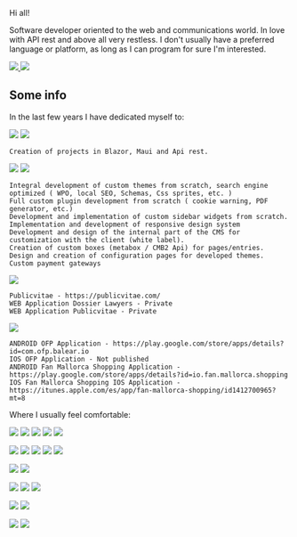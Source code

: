 Hi all!

Software developer oriented to the web and communications world. In love with API rest and above all very restless. I don't usually have a preferred language or platform, as long as I can program for sure I'm interested.

[![](https://img.shields.io/badge/rss-linkedin-informational?style=for-the-badge) ](https://www.linkedin.com/in/davidggdev/)
[![](https://img.shields.io/badge/contact-email-red?style=for-the-badge) ](davidggdev@gmail.com)
 
 ## Some info
 In the last few years I have dedicated myself to:

![](https://img.shields.io/badge/C-Sharp-informational?style=for-the-badge&logo=csharp&labelColor=1e1e1e&color=1e1e1e)
![](https://img.shields.io/badge/.NET-informational?style=for-the-badge&logo=dotnet&labelColor=1e1e1e&color=1e1e1e)

    Creation of projects in Blazor, Maui and Api rest.

![](https://img.shields.io/badge/WordPress-informational?style=for-the-badge&logo=wordpress&labelColor=1e1e1e&color=1e1e1e)
![](https://img.shields.io/badge/WooCommerce-informational?style=for-the-badge&logo=wordpress&labelColor=1e1e1e&color=1e1e1e)

    Integral development of custom themes from scratch, search engine optimized ( WPO, local SEO, Schemas, Css sprites, etc. )
    Full custom plugin development from scratch ( cookie warning, PDF generator, etc.)
    Development and implementation of custom sidebar widgets from scratch. 
    Implementation and development of responsive design system
    Development and design of the internal part of the CMS for customization with the client (white label). 
    Creation of custom boxes (metabox / CMB2 Api) for pages/entries. 
    Design and creation of configuration pages for developed themes.
    Custom payment gateways


![](https://img.shields.io/badge/Custom-develops-informational?style=for-the-badge&logo=devexpress&labelColor=1e1e1e&color=1e1e1e)

    Publicvitae - https://publicvitae.com/    
    WEB Application Dossier Lawyers - Private        
    WEB Application Publicvitae - Private
  	
![](https://img.shields.io/badge/Mobile-apps-informational?style=for-the-badge&logo=powerapps&labelColor=1e1e1e&color=1e1e1e)   

    ANDROID OFP Application - https://play.google.com/store/apps/details?id=com.ofp.balear.io    
    IOS OFP Application - Not published
    ANDROID Fan Mallorca Shopping Application - https://play.google.com/store/apps/details?id=io.fan.mallorca.shopping   
    IOS Fan Mallorca Shopping IOS Application - https://itunes.apple.com/es/app/fan-mallorca-shopping/id1412700965?mt=8

Where I usually feel comfortable:

![](https://img.shields.io/badge/Html-5-informational?style=for-the-badge&logo=html&labelColor=1e1e1e&color=1e1e1e)
![](https://img.shields.io/badge/Sass-5-informational?style=for-the-badge&logo=sass&labelColor=1e1e1e&color=1e1e1e)
![](https://img.shields.io/badge/Php-5-informational?style=for-the-badge&logo=php&labelColor=1e1e1e&color=1e1e1e)
![](https://img.shields.io/badge/C++-informational?style=for-the-badge&logo=cplusplus&labelColor=1e1e1e&color=1e1e1e)
![](https://img.shields.io/badge/Kotlin-informational?style=for-the-badge&logo=kotllin&labelColor=1e1e1e&color=1e1e1e)

![](https://img.shields.io/badge/MySQL-informational?style=for-the-badge&logo=mysql&labelColor=1e1e1e&color=1e1e1e)
![](https://img.shields.io/badge/Javascript-informational?style=for-the-badge&logo=javascript&labelColor=1e1e1e&color=1e1e1e)
![](https://img.shields.io/badge/VUEJS-informational?style=for-the-badge&logo=javascript&labelColor=1e1e1e&color=1e1e1e)
![](https://img.shields.io/badge/Axios-informational?style=for-the-badge&logo=javascript&labelColor=1e1e1e&color=1e1e1e)
![](https://img.shields.io/badge/NODEJS-informational?style=for-the-badge&logo=javascript&labelColor=1e1e1e&color=1e1e1e)

![](https://img.shields.io/badge/Apache-cordova-informational?style=for-the-badge&logo=javascript&labelColor=1e1e1e&color=1e1e1e)
![](https://img.shields.io/badge/Electron-informational?style=for-the-badge&logo=javascript&labelColor=1e1e1e&color=1e1e1e)

![](https://img.shields.io/badge/Blender-informational?style=for-the-badge&logo=blender&labelColor=1e1e1e&color=1e1e1e)
![](https://img.shields.io/badge/Photoshop-informational?style=for-the-badge&logo=javascript&labelColor=1e1e1e&color=1e1e1e)
![](https://img.shields.io/badge/Skecth-informational?style=for-the-badge&logo=skecth&labelColor=1e1e1e&color=1e1e1e) 

![](https://img.shields.io/badge/SEO-informational?style=for-the-badge&labelColor=1e1e1e&color=1e1e1e)
![](https://img.shields.io/badge/SEO-onpage-informational?style=for-the-badge&labelColor=1e1e1e&color=1e1e1e)

![](https://img.shields.io/badge/Git-informational?style=for-the-badge&logo=git&labelColor=1e1e1e&color=1e1e1e)
![](https://img.shields.io/badge/Subversion-informational?style=for-the-badge&logo=subversion&labelColor=1e1e1e&color=1e1e1e)


